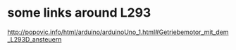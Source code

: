 some links around L293
======================

http://popovic.info/html/arduino/arduinoUno_1.html#Getriebemotor_mit_dem_L293D_ansteuern
